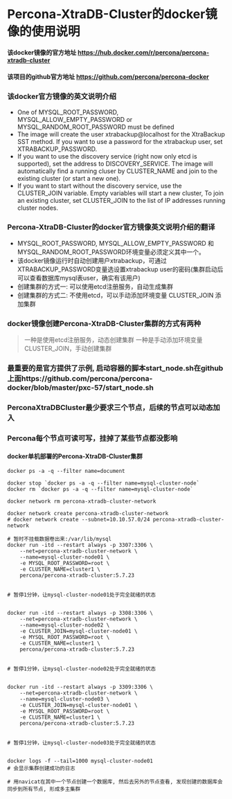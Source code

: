 # Percona-XtraDB-Cluster的docker镜像的使用说明

#### 该docker镜像的官方地址  https://hub.docker.com/r/percona/percona-xtradb-cluster
#### 该项目的github官方地址  https://github.com/percona/percona-docker

### 该docker官方镜像的英文说明介绍
* One of MYSQL_ROOT_PASSWORD, MYSQL_ALLOW_EMPTY_PASSWORD or MYSQL_RANDOM_ROOT_PASSWORD must be defined
* The image will create the user xtrabackup@localhost for the XtraBackup SST method. If you want to use a password for the xtrabackup user, set XTRABACKUP_PASSWORD.
* If you want to use the discovery service (right now only etcd is supported), set the address to DISCOVERY_SERVICE. The image will automatically find a running cluser by CLUSTER_NAME and join to the existing cluster (or start a new one).
* If you want to start without the discovery service, use the CLUSTER_JOIN variable. Empty variables will start a new cluster, To join an existing cluster, set CLUSTER_JOIN to the list of IP addresses running cluster nodes.
### Percona-XtraDB-Cluster的docker官方镜像英文说明介绍的翻译
* MYSQL_ROOT_PASSWORD, MYSQL_ALLOW_EMPTY_PASSWORD 和 MYSQL_RANDOM_ROOT_PASSWORD环境变量必须定义其中一个。
* 该docker镜像运行时自动创建用户xtrabackup，可通过XTRABACKUP_PASSWORD变量选设置xtrabackup user的密码(集群启动后可以查看数据库mysql表user，确实有该用户)
* 创建集群的方式一: 可以使用etcd注册服务，自动生成集群
* 创建集群的方式二: 不使用etcd，可以手动添加环境变量 CLUSTER_JOIN 添加集群

### docker镜像创建Percona-XtraDB-Cluster集群的方式有两种
> 一种是使用etcd注册服务，动态创建集群
> 一种是手动添加环境变量 CLUSTER_JOIN，手动创建集群

### 最重要的是官方提供了示例, 启动容器的脚本start_node.sh在github上面https://github.com/percona/percona-docker/blob/master/pxc-57/start_node.sh

### PerconaXtraDBCluster最少要求三个节点，后续的节点可以动态加入

### Percona每个节点可读可写，挂掉了某些节点都没影响



#### docker单机部署的Percona-XtraDB-Cluster集群
```
docker ps -a -q --filter name=document

docker stop `docker ps -a -q --filter name=mysql-cluster-node`
docker rm `docker ps -a -q --filter name=mysql-cluster-node`

docker network rm percona-xtradb-cluster-network

docker network create percona-xtradb-cluster-network
# docker network create --subnet=10.10.57.0/24 percona-xtradb-cluster-network

# 暂时不挂载数据卷出来:/var/lib/mysql
docker run -itd --restart always -p 3307:3306 \
    --net=percona-xtradb-cluster-network \
    --name=mysql-cluster-node01 \
    -e MYSQL_ROOT_PASSWORD=root \
    -e CLUSTER_NAME=cluster1 \
    percona/percona-xtradb-cluster:5.7.23


# 暂停1分钟，让mysql-cluster-node01处于完全就绪的状态


docker run -itd --restart always -p 3308:3306 \
    --net=percona-xtradb-cluster-network \
    --name=mysql-cluster-node02 \
    -e CLUSTER_JOIN=mysql-cluster-node01 \
    -e MYSQL_ROOT_PASSWORD=root \
    -e CLUSTER_NAME=cluster1 \
    percona/percona-xtradb-cluster:5.7.23


# 暂停1分钟，让mysql-cluster-node02处于完全就绪的状态


docker run -itd --restart always -p 3309:3306 \
    --net=percona-xtradb-cluster-network \
    --name=mysql-cluster-node03 \
    -e CLUSTER_JOIN=mysql-cluster-node01 \
    -e MYSQL_ROOT_PASSWORD=root \
    -e CLUSTER_NAME=cluster1 \
    percona/percona-xtradb-cluster:5.7.23


# 暂停1分钟，让mysql-cluster-node03处于完全就绪的状态


docker logs -f --tail=1000 mysql-cluster-node01
# 会显示集群创建成功的日志

# 用navicat在其中一个节点创建一个数据库, 然后去另外的节点查看, 发现创建的数据库会同步到所有节点, 形成多主集群
```
